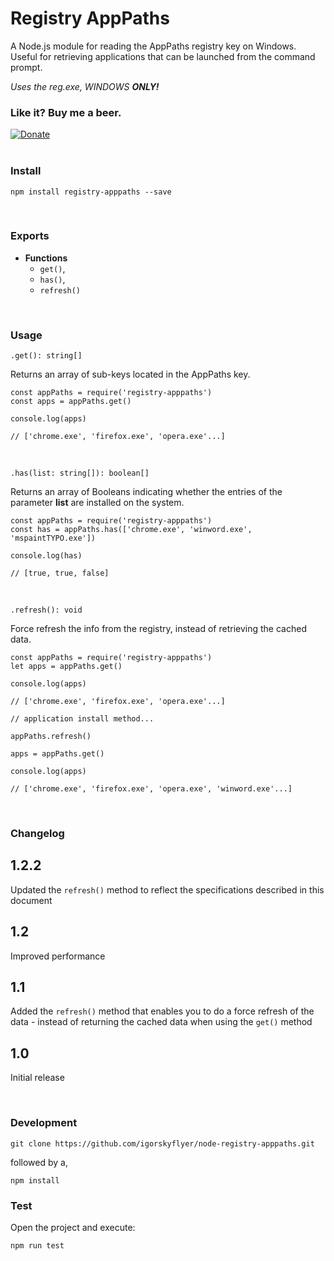 # Registry AppPaths

A Node.js module for reading the AppPaths registry key on Windows. Useful for retrieving applications that can be launched from the command prompt.

_Uses the reg.exe, WINDOWS **ONLY!**_

### Like it? Buy me a beer.

[![Donate](https://img.shields.io/badge/Donate-PayPal-green.svg)](https://www.paypal.me/igorskyflyer)
<br><br>

### Install

```
npm install registry-apppaths --save
```

<br>

### Exports

- **Functions**
  - `get()`,<br>
  - `has()`,<br>
  - `refresh()`

 <br>

### Usage

`.get(): string[]`

Returns an array of sub-keys located in the AppPaths key.

```
const appPaths = require('registry-apppaths')
const apps = appPaths.get()

console.log(apps)

// ['chrome.exe', 'firefox.exe', 'opera.exe'...]
```

<br>

`.has(list: string[]): boolean[]`

Returns an array of Booleans indicating whether the entries of the parameter **list** are installed on the system.

```
const appPaths = require('registry-apppaths')
const has = appPaths.has(['chrome.exe', 'winword.exe', 'mspaintTYPO.exe'])

console.log(has)

// [true, true, false]
```

<br>

`.refresh(): void`

Force refresh the info from the registry, instead of retrieving the cached data.

```
const appPaths = require('registry-apppaths')
let apps = appPaths.get()

console.log(apps)

// ['chrome.exe', 'firefox.exe', 'opera.exe'...]

// application install method...

appPaths.refresh()

apps = appPaths.get()

console.log(apps)

// ['chrome.exe', 'firefox.exe', 'opera.exe', 'winword.exe'...]
```

<br>

### Changelog

## 1.2.2

Updated the `refresh()` method to reflect the specifications described in this document

## 1.2

Improved performance

## 1.1

Added the `refresh()` method that enables you to do a force refresh of the data - instead of returning the cached data when using the `get()` method

## 1.0

Initial release

<br>

### Development

```
git clone https://github.com/igorskyflyer/node-registry-apppaths.git
```

followed by a,

```
npm install
```

### Test

Open the project and execute:

```
npm run test
```
